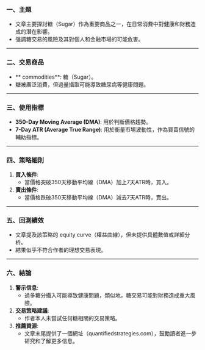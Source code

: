 ### 一、主題  
- 文章主要探討糖（Sugar）作為重要商品之一，在日常消費中對健康和財務造成的潛在影響。  
- 强調糖交易的風險及其對個人和金融市場的可能危害。  

---

### 二、交易商品  
- ** commodities**: 糖（Sugar）。  
- 糖被廣泛消費，但過量攝取可能導致糖尿病等健康問題。  

---

### 三、使用指標  
- **350-Day Moving Average (DMA)**: 用於判斷價格趨勢。  
- **7-Day ATR (Average True Range)**: 用於衡量市場波動性，作為買賣信號的輔助指標。  

---

### 四、策略細則  
1. **買入條件**:  
   - 當價格突破350天移動平均線（DMA）加上7天ATR時，買入。  
2. **賣出條件**:  
   - 當價格跌破350天移動平均線（DMA）減去7天ATR時，賣出。  

---

### 五、回測績效  
- 文章提及該策略的 equity curve（權益曲線），但未提供具體數值或詳細分析。  
- 結果似乎不符合作者的理想交易表現。  

---

### 六、結論  
1. **警示信息**:  
   - 過多糖分攝入可能導致健康問題，類似地，糖交易可能對財務造成重大風險。  
2. **交易策略建議**:  
   - 作者本人未嘗試任何糖相關的交易策略。  
3. **推薦資源**:  
   - 文章末尾提供了一個網址（quantifiedstrategies.com），鼓勵讀者進一步研究和了解更多信息。
